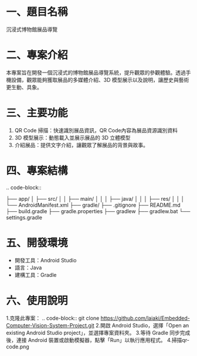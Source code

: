 # 一、題目名稱
沉浸式博物館展品導覽
# 二、專案介紹
本專案旨在開發一個沉浸式的博物館展品導覽系統，提升觀眾的參觀體驗。透過手機設備，觀眾能夠獲取展品的多媒體介紹、3D 模型展示以及說明，讓歷史與藝術更生動、具象。

# 三、主要功能
1. QR Code 掃描：快速識別展品資訊，QR Code內容為展品資源識別資料
2. 3D 模型展示：動態載入並展示展品的 3D 立體模型
3. 介紹展品：提供文字介紹，讓觀眾了解展品的背景與故事。
# 四、專案結構

.. code-block::

   ├── app/
   │   ├── src/
   │   │   ├── main/
   │   │   │   ├── java/
   │   │   │   ├── res/
   │   │   │   └── AndroidManifest.xml
   ├── gradle/
   ├── .gitignore
   ├── README.md
   ├── build.gradle
   ├── gradle.properties
   ├── gradlew
   ├── gradlew.bat
   └── settings.gradle

# 五、開發環境
- 開發工具：Android Studio
- 語言：Java
- 建構工具：Gradle
# 六、使用說明
1.克隆此專案：
 .. code-block::
 git clone https://github.com/laiaki/Embedded-Computer-Vision-System-Project.git
2.開啟 Android Studio，選擇「Open an existing Android Studio project」，並選擇專案資料夾。
3.等待 Gradle 同步完成後，連接 Android 裝置或啟動模擬器，點擊「Run」以執行應用程式。
4.掃描qr-code.png
